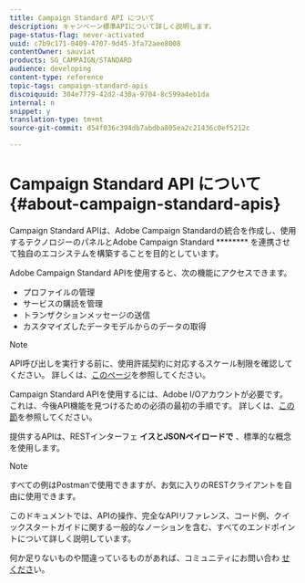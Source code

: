 ```yaml
---
title: Campaign Standard API について
description: キャンペーン標準APIについて詳しく説明します。
page-status-flag: never-activated
uuid: c7b9c171-0409-4707-9d45-3fa72aee8008
contentOwner: sauviat
products: SG_CAMPAIGN/STANDARD
audience: developing
content-type: reference
topic-tags: campaign-standard-apis
discoiquuid: 304e7779-42d2-430a-9704-8c599a4eb1da
internal: n
snippet: y
translation-type: tm+mt
source-git-commit: d54f036c394db7abdba805ea2c21436c0ef5212c

---
```



# Campaign Standard API について{#about-campaign-standard-apis}

Campaign Standard APIは、Adobe Campaign Standardの統合を作成し、使用するテクノロジーのパネルとAdobe Campaign Standard ******** を連携させて独自のエコシステムを構築することを目的としています。

Adobe Campaign Standard APIを使用すると、次の機能にアクセスできます。

* プロファイルの管理
* サービスの購読を管理
* トランザクションメッセージの送信
* カスタマイズしたデータモデルからのデータの取得

>[!NOTE]
>
>API呼び出しを実行する前に、使用許諾契約に対応するスケール制限を確認してください。 詳しくは、[このページ](https://helpx.adobe.com/legal/product-descriptions/campaign-standard.html#ITInfrastructureResourcesbyActiveProfilesTiers)を参照してください。

Campaign Standard APIを使用するには、Adobe I/Oアカウントが必要です。 これは、今後API機能を見つけるための必須の最初の手順です。
詳しくは、[この節](../../api/using/setting-up-api-access.md)を参照してください。

提供するAPIは、RESTインターフェ **イスとJSONペイロードで** 、標準的な概念を使用します。

>[!NOTE]
>
>すべての例はPostmanで使用できますが、お気に入りのRESTクライアントを自由に使用できます。

このドキュメントでは、APIの操作、完全なAPIリファレンス、コード例、クイックスタートガイドに関する一般的なノーションを含む、すべてのエンドポイントについて詳しく説明しています。

何か足りないものや間違っているものがあれば、コミュニティにお問い合わ [せくださ](https://help-forums.adobe.com/content/adobeforums/en/campaign-forum/adobe-campaign.html)い。
